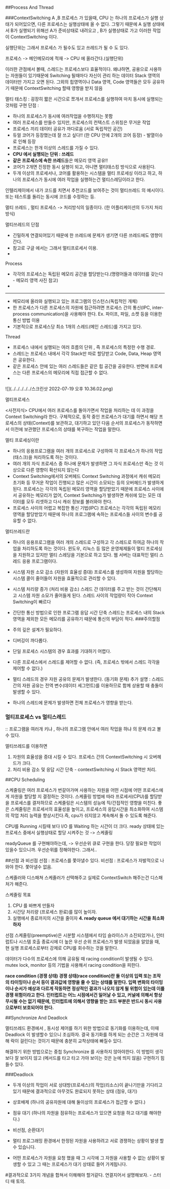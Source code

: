 ##Process And Thread

###ContextSwitching
A ,B 프로세스 가 있을때, CPU 는 하나의 프로세스가 실행 상태가 되어있으면, 다른 프로세스는 실행상태에 올 수 없다.
그렇기 때문에 A 실행 상태에서 B가 실행되기 위해선 
A가 준비상태로 내려오고 , B가 실행상태로 가고 이러한 작업이 ContextSwitching 이다.

실행단위는 그래서 프로세스 가 될수도 있고 쓰레드가 될 수 도 있다.

프로세스 -> 메인메모리에 적재 -> CPU 에 올라간다.(실행단위)

이러한 관점에서 볼때, 스레드는 프로세스보다 효율적이다. 왜냐하면, 공용으로 사용하는 자원들이 있기때문에 Switching 될때마다 
자신이 관리 하는 데이터 Stack 영역의 데이터만 가지고 오면 된다. 그외의 힙영역이나 Data 영역, Code 영역들은 모두 공유하기 때문에 ContextSwitching 할때 영향을 받지 않음

멀티 태스킹 : 굉장히 짧은 시간으로 쪼개서 프로세스를 실행하여 마치 동시에 실행되는 것처럼 구현
단점 :
- 하나의 프로세스가 동시에 여러작업을 수행하지는 못함
- 여러 프로세스를 만들수 있지만, 프로세스의 컨텍스트 스위칭은 무거운 작업
- 프로세스 끼리 데이터 공유가 까다로움 (서로 독립적인 공간)
- 듀얼 코어가 등장했는데 잘 쓰고 싶다!! (한 CPU 안에 2개의 코어 등장) - 발열이슈로 인해 등장
- 프로세스는 한개 이상의 스레드를 가질 수 있다.
- **CPU 에서 실행되는 단위 : 쓰레드** 
- **같은 프로세스에 속한 쓰레드**들은 메모리 영역 공유!!
- 코어가 2개면 진정한 동시 실행이 되고, 아니면 멀티태스킹 방식으로 사용된다. 
- 두개 이상의 프로세서나, 코어를 활용하는 시스템을 멀티 프로세싱 이라고 하고, 하나의 프로세스가 동시에 여러 작업을 실행하는건 멀티스레딩이라고 한다.

인텔리제이에서 내가 코드를 치면서 추천코드를 보여주는 것이 멀티쓰레드 의 예시이다.
또는 테스트를 돌리는 동시에 코드를 수정하는 등.


멀티 쓰레드 , 멀티 프로세스 -> 처리방식의 일종이다. (한 어플리케이션의 두가지 처리방식)

멀티쓰레드의 단점
- 긴밀하게 연결되어있기 때문에 한 쓰레드에 문제가 생기면 다른 쓰레드에도 영향이 간다.
- 참고로 구글 에서는 그래서 멀티프로세서 이용.
- 


Process

- 각각의 프로세스는 독립된 메모리 공간을 할당받는다.(명령어들과 데이터를 갖는다 - 메모리 영역 사진 참고)
- 
___
- 메모리에 올라와 실행되고 있는 프로그램의 인스턴스(독립적인 개체)
- 한 프로세스가 다른 프로세스의 자원에 접근하려면 프로세스 간의 통신(IPC, inter-process communication)을 사용해야 한다.
  Ex. 파이프, 파일, 소켓 등을 이용한 통신 방법 이용
- 기본적으로 프로세스당 최소 1개의 스레드(메인 스레드)를 가지고 있다.

Thread
- 프로세스 내에서 실행되는 여러 흐름의 단위 , 즉 프로세스의 특정한 수행 경로.
- 스레드는 프로세스 내에서 각각 Stack만 따로 할당받고 Code, Data, Heap 영역은 공유한다.
- 같은 프로세스 안에 있는 여러 스레드들은 같은 힙 공간을 공유한다. 반면에 프로세스는 다른 프로세스의 메모리에 직접 접근할 수 없다.
- 

![](../../../../../스크린샷 2022-07-19 오후 10.36.02.png)

멀티프로세스

<사전지식>
CPU에서 여러 프로세스를 돌아가면서 작업을 처리하는 데 이 과정을 Context Switching라 한다.
구체적으로, 동작 중인 프로세스가 대기를 하면서 해당 프로세스의 상태(Context)를 보관하고, 대기하고 있던 다음 순서의 프로세스가 동작하면서 이전에 보관했던 프로세스의 상태를 복구하는 작업을 말한다.

멀티 프로세싱이란
 - 하나의 응용프로그램을 여러 개의 프로세스로 구성하여 각 프로세스가 하나의 작업(태스크)을 처리하도록 하는 것이다.
 - 여러 개의 자식 프로세스 중 하나에 문제가 발생하면 그 자식 프로세스만 죽는 것 이상으로 다른 영향이 확산되지 않는다
 - Context Switching에서의 오버헤드
   Context Switching 과정에서 캐쉬 메모리 초기화 등 무거운 작업이 진행되고 많은 시간이 소모되는 등의 오버헤드가 발생하게 된다.
   프로세스는 각각의 독립된 메모리 영역을 할당받았기 때문에 프로세스 사이에서 공유하는 메모리가 없어, Context Switching가 발생하면 캐쉬에 있는 모든 데이터를 모두 리셋하고 다시 캐쉬 정보를 불러와야 한다.
 - 프로세스 사이의 어렵고 복잡한 통신 기법(IPC)
    프로세스는 각각의 독립된 메모리 영역을 할당받았기 때문에 하나의 프로그램에 속하는 프로세스들 사이의 변수를 공유할 수 없다.

멀티쓰레드란 

- 하나의 응용프로그램을 여러 개의 스레드로 구성하고 각 스레드로 하여금 하나의 작업을 처리하도록 하는 것이다.
  윈도우, 리눅스 등 많은 운영체제들이 멀티 프로세싱을 지원하고 있지만 멀티 스레딩을 기본으로 하고 있다.
  웹 서버는 대표적인 멀티 스레드 응용 프로그램이다.
- 시스템 자원 소모 감소 (자원의 효율성 증대)
  프로세스를 생성하여 자원을 할당하는 시스템 콜이 줄어들어 자원을 효율적으로 관리할 수 있다.
- 시스템 처리량 증가 (처리 비용 감소)
  스레드 간 데이터를 주고 받는 것이 간단해지고 시스템 자원 소모가 줄어들게 된다.
  스레드 사이의 작업량이 작아 Context Switching이 빠르다
- 간단한 통신 방법으로 인한 프로그램 응답 시간 단축
  스레드는 프로세스 내의 Stack 영역을 제외한 모든 메모리를 공유하기 때문에 통신의 부담이 적다.
###주의할점 

- 주의 깊은 설계가 필요하다.
- 디버깅이 까다롭다.
- 단일 프로세스 시스템의 경우 효과를 기대하기 어렵다.
- 다른 프로세스에서 스레드를 제어할 수 없다. (즉, 프로세스 밖에서 스레드 각각을 제어할 수 없다.)
- 멀티 스레드의 경우 자원 공유의 문제가 발생한다. (동기화 문제)
추가 설명 : 스레드 간의 자원 공유는 전역 변수(데이터 세그먼트)를 이용하므로 함께 상용할 때 충돌이 발생할 수 있다.
- 하나의 스레드에 문제가 발생하면 전체 프로세스가 영향을 받는다.

### 멀티프로세스 vs 멀티스레드

:: 프로그램을 여러개 키냐 , 하나의 프로그램 안에서 여러 작업을 하냐 의 문제 라고 볼수 있다.

멀티쓰레드를 이용하면 
1. 자원의 효율성을 증대 시킬 수 있다. 프로세스 간의 ContextSwitching 시 오버헤드가 크다.
2. 처리 비용 감소 및 응답 시간 단축 - contextSwitching 시 Stack 영역만 처리.


##CPU Scheduling

스케줄링은 여러 프로세스가 번갈아가며 사용하는 자원을 어떤 시점에 어떤 프로세스에게 자원을 할당할 지 결정하는 것이다.
스케줄링 방법에 따라 프로세서(CPU)를 할당받을 프로세스를 결저하므로 스케줄링은 시스템의 성능에 직/간접적인 영향을 미친다.
좋은 스케줄링은 프로세서의 효율성을 높이고, 프로세스의 응답시간을 최소화하여 시스템의 작업 처리 능력을 향상시킨다.즉, cpu가 쉬지않고 계속해서 돌 수 있도록 해준다.

CPU를 Running 시킬때 보다 I/O 를 Waiting 하는 시간이 더 크다. 
ready 상태에 있는 프로세스 중에서 실행상태로 할당 시켜주는 것 -> 스케줄링

readyQueue 를 구현해야하는데, -> 우선순위 큐로 구현을 한다. 
당장 필요한 작업이 있을수 있으니까.
우선순위를 정해야한다. 그래서.. 

##선점 과 비선점
선점 : 프로세스를 쫓아낼수 있다. 
비선점 : 프로세스가 자발적으로 나와야 한다. 쫓아낼수 없음.

스케줄러와 디스패쳐 
스케줄러가 선택해주고 실제로 ContextSwitch 해주는건 디스패처가 해준다.

스케줄링 목표
1. CPU 를 바쁘게 만들자 
2. 시간당 처리량 (프로세스 완료)를 많이 높이자.
3. 실행에서 종료까지의 시간을 줄이자
**4. ready queue 에서 대기하는 시간을 최소화 하자**

선점 스케줄링(preemptive)은 시분할 시스템에서 타임 슬라이스가 소진되었거나, 
인터럽트나 시스템 호출 종료시에 더 높은 우선 순위 프로세스가 발생 되었음을 알았을 때,
현 실행 프로세스로부터 강제로 CPU를 회수하는 것을 말한다. 

데이터가 다수의 프로세스에 의해 공유될 때 racing condition이 발생될 수 있다.
mutex lock, monitor 등의 기법을 사용해서 racing condition을 피한다.

**race condition (경쟁 상태)
경쟁 상태(race condition)란 둘 이상의 입력 또는 조작의 타이밍이나 순서 등이 결과값에 영향을 줄 수 있는 상태를 말한다. 입력 변화의 타이밍이나 순서가 예상과 다르게 작동하면 정상적인 결과가 나오지 않게 될 위험이 있는데 이를 경쟁 위험이라고 한다.
인터럽트는 어느 시점에서건 일어날 수 있고, 커널에 의해서 항상 무시될 수는 없기 때문에, 인터럽트에 의해서 영향을 받는 코드 부분은 반드시 동시 사용으로부터 보호되어야 한다.**


##Synchronize And Deadlock

멀티쓰레드 환경에서 , 동시성 제어를 하기 위한 방법으로 동기화를 이용하는데, 이때 Deadlock 이 발생할수 있으니 조심하자.
결국 동기화를 하게 되는 순간은 그 자원에 대해 락이 걸린다는 것이기 때문에 충분히 교착상태에 빠질수 있다.

해결하기 위한 방법으로는 중첩 Synchronize 를 사용하지 않아야한다. 이 방법이 생각보다 잘 보이지 않고 (메서드를 타고 타고 가야 보이는 것은 눈에 띄지 않음)
구현하기 힘들수 있다.




###Deadlock
- 두개 이상의 작업이 서로 상대방(프로세스)의 작업(리소스)이 끝나기만을 기다리고 있기 때문에 결과적으로 아무것도 완료되지 못하는 상태 (점유, 대기)
- 상호배제 (하나의 공유자원에 대해 둘이상의 프로세스가 접근할 수 없다.)
- 점유 대기 (하나의 자원을 점유하는 프로세스가 있으면 요청을 하고 대기를 해야한다.)
- 비선점, 순환대기

- 멀티 프로그래밍 환경에서 한정된 자원을 사용하려고 서로 경쟁하는 상황이 발생 할 수 있습니다.
- 어떤 프로세스가 자원을 요청 했을 때 그 시각에 그 자원을 사용할 수 없는 상황이 발생할 수 있고 그 때는 프로세스가 대기 상태로 들어 가게됩니다.

#결과적으로 3가지 개념을 합쳐서 이해해야 할거같다. 연결지어서 설명해보자. - 스터디 때 토의.

